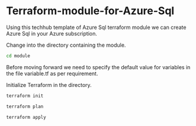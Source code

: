 # Terraform-module-for-Azure-Sql
Using this techhub template of Azure Sql  terraform module we can create Azure Sql in your Azure subscription.

Change into the directory containing the module.

```bash
cd module
```
Before moving forward we need to specify the default value for variables in the file variable.tf as per requirement.

Initialize Terraform in the directory.

```bash
terraform init
```
```bash
terraform plan
```
```bash
terraform apply
```
